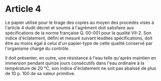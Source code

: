 # Article 4

Le papier utilisé pour le tirage des copies au moyen des procédés visés à l'article 4 dudit décret et soumis à l'agrément doit satisfaire aux spécifications de la norme française Q. 00-001 pour la qualité VII-2. Son indice d'éclatement, défini et mesuré suivant lesdites spécifications, doit être au moins égal à celui d'un papier-type de cette qualité conservé par l'organisme chargé du contrôle.

Il doit présenter, en outre, une résistance à l'eau telle qu'après maintien en immersion pendant quinze jours consécutifs dans l'eau ordinaire à la température de 20 °C, son indice d'éclatement ne soit pas abaissé de plus de 10 p. 100 de sa valeur primitive.
